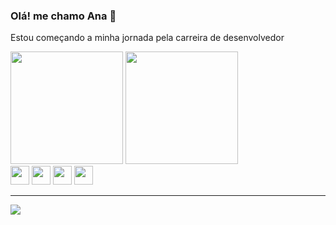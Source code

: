 ### Olá! me chamo Ana 👋

<div>
  <p>Estou começando a minha jornada pela carreira de desenvolvedor</p>
  <div>
    <a href=""></a>
    <img height="180em" src="https://github-readme-stats.vercel.app/api?username=anacristinademoura&show_icons=true&theme=tokyonight" />
    <img height="180em" src="https://github-readme-stats.vercel.app/api/top-langs/?username=anacristinademoura&layout-compact&langs-count=16&theme=tokyonight" />
  </div>
</div>

<div>
  <img height="30em" src="https://cdn.jsdelivr.net/gh/devicons/devicon/icons/html5/html5-plain.svg" />
  <img height="30em" src="https://cdn.jsdelivr.net/gh/devicons/devicon/icons/css3/css3-plain.svg" />
  <img height="30em" src="https://cdn.jsdelivr.net/gh/devicons/devicon/icons/javascript/javascript-original.svg" />
  <img height="30em" src="https://cdn.jsdelivr.net/gh/devicons/devicon/icons/react/react-original.svg" />
</div>


<hr>

<div>
  <a href="https://www.linkedin.com/in/anacristinadmoura/" target="_blank"><img src="https://img.shields.io/badge/LinkedIn-0077B5?style=for-the-badge&logo=linkedin&logoColor=white"></a>
</div>

